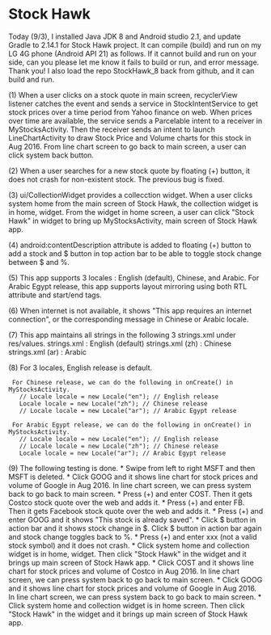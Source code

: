 # Stock Hawk

Today (9/3), I installed Java JDK 8 and Android studio 2.1, and update Gradle to 2.14.1 for Stock Hawk project. It can compile (build) and run on my LG 4G phone (Android API 21) as follows. If it cannot build and run on your side, can you please let me know it fails to build or run, and error message. Thank you! I also load the repo StockHawk_8 back from github, and it can build and run.

(1) When a user clicks on a stock quote in main screen, recyclerView listener catches the event
     and sends a service in StockIntentService to get stock prices over a time period from
     Yahoo finance on web. When prices over time are available, the service sends a Parcelable
     intent to a receiver in MyStocksActivity. Then the receiver sends an intent to launch
     LineChartActivity to draw Stock Price and Volume charts for this stock in Aug 2016.
     From line chart screen to go back to main screen, a user can click system back button.

(2) When a user searches for a new stock quote by floating (+) button, it does not crash for
     non-existent stock. The previous bug is fixed.
     
(3) ui/CollectionWidget provides a collecction widget. When a user clicks system home from
     the main screen of Stock Hawk, the collection widget is in home, widget.
     From the widget in home screen, a user can click "Stock Hawk" in widget to bring up
     MyStocksActivity, main screen of Stock Hawk app.

(4) android:contentDescription attribute is added to floating (+) button to add a stock and
     $ button in top action bar to be able to toggle stock change between $ and %.

(5) This app supports 3 locales : English (default), Chinese, and Arabic.
     For Arabic Egypt release, this app supports layout mirroring using both RTL attribute and
     start/end tags.

(6) When internet is not available, it shows "This app requires an internet connection", or
     the corresponding message in Chinese or Arabic locale.
     
(7) This app maintains all strings in the following 3 strings.xml under res/values.
     strings.xml : English (default)
     strings.xml (zh) : Chinese
     strings.xml (ar) : Arabic

(8) For 3 locales, English release is default.

     For Chinese release, we can do the following in onCreate() in MyStocksActivity.
       // Locale locale = new Locale("en"); // English release
       Locale locale = new Locale("zh"); // Chinese release
       // Locale locale = new Locale("ar"); // Arabic Egypt release
       
     For Arabic Egypt release, we can do the following in onCreate() in MyStocksActivity.
       // Locale locale = new Locale("en"); // English release
       // Locale locale = new Locale("zh"); // Chinese release
       Locale locale = new Locale("ar"); // Arabic Egypt release

(9) The following testing is done.
     * Swipe from left to right MSFT and then MSFT is deleted.
     * Click GOOG and it shows line chart for stock prices and volume of Google in Aug 2016.
        In line chart screen, we can press system back to go back to main screen.
     * Press (+) and enter COST. Then it gets Costco stock quote over the web and adds it.
     * Press (+) and enter FB. Then it gets Facebook stock quote over the web and adds it.
     * Press (+) and enter GOOG and it shows "This stock is already saved".
     * Click $ button in action bar and it shows stock change in $.
       Click $ button in action bar again and stock change toggles back to %.
     * Press (+) and enter xxx (not a valid stock symbol) and it does not crash.
     * Click system home and collection widget is in home, widget.
        Then click "Stock Hawk" in the widget and it brings up main screen of Stock Hawk app.
     * Click COST and it shows line chart for stock prices and volume of Costco in Aug 2016.
        In line chart screen, we can press system back to go back to main screen.
     * Click GOOG and it shows line chart for stock prices and volume of Google in Aug 2016.
        In line chart screen, we can press system back to go back to main screen.
     * Click system home and collection widget is in home screen.
        Then click "Stock Hawk" in the widget and it brings up main screen of Stock Hawk app.